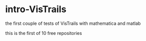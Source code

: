 intro-VisTrails
===============

the first couple of tests of VisTrails with mathematica and matlab 

this is the first of 10 free repositories


